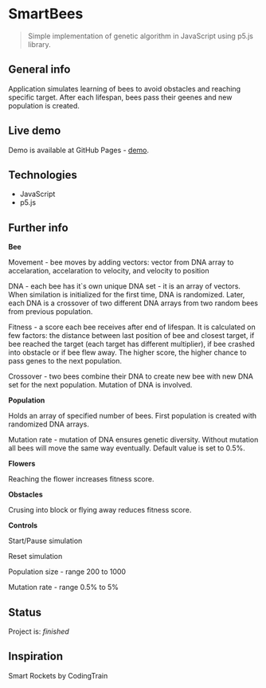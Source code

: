 # SmartBees
> Simple implementation of genetic algorithm in JavaScript using p5.js library.

## General info
Application simulates learning of bees to avoid obstacles and reaching specific target. After each lifespan, bees pass their geenes and new population is created.

## Live demo
Demo is available at GitHub Pages - [demo](https://pawelkatny.github.io/smartbees/).

## Technologies
* JavaScript
* p5.js

## Further info

**Bee**

Movement - bee moves by adding vectors: vector from DNA array to accelaration, accelaration to velocity, and velocity to position

DNA - each bee has it`s own unique DNA set - it is an array of vectors. When similation is initialized for the first time, DNA is randomized. Later, each DNA is a crossover
of two different DNA arrays from two random bees from previous population.  

Fitness - a score each bee receives after end of lifespan. It is calculated on few factors: the distance between last position of bee and closest target, 
if bee reached the target (each target has 
different multiplier), if bee crashed into obstacle or if bee flew away. The higher score, the higher chance to pass genes to the next population. 

Crossover - two bees combine their DNA to create new bee with new DNA set for the next population. Mutation of DNA is involved.

**Population**

Holds an array of specified number of bees. First population is created with randomized DNA arrays.

Mutation rate - mutation of DNA ensures genetic diversity. Without mutation all bees will move the same way eventually. Default value is set to 0.5%.

**Flowers**

Reaching the flower increases fitness score.

**Obstacles**

Crusing into block or flying away reduces fitness score.

**Controls**

Start/Pause simulation

Reset simulation

Population size - range 200 to 1000

Mutation rate - range 0.5% to 5%


## Status
Project is: _finished_

## Inspiration
Smart Rockets by CodingTrain


